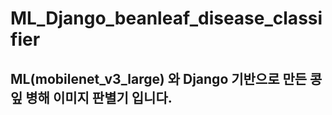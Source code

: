 # ML_Django_beanleaf_disease_classifier

## ML(mobilenet_v3_large) 와 Django 기반으로 만든 콩잎 병해 이미지 판별기 입니다. 

